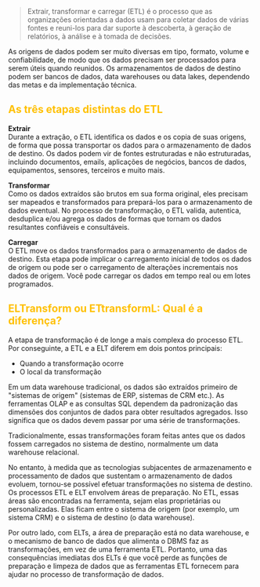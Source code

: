 
> Extrair, transformar e carregar (ETL) é o processo que as organizações orientadas a dados usam para coletar dados de várias fontes e reuni-los para dar suporte à descoberta, à geração de relatórios, à análise e à tomada de decisões.

As origens de dados podem ser muito diversas em tipo, formato, volume e confiabilidade, de modo que os dados precisam ser processados para serem úteis quando reunidos. Os armazenamentos de dados de destino podem ser bancos de dados, data warehouses ou data lakes, dependendo das metas e da implementação técnica.

## <span style="color:#ffc000">As três etapas distintas do ETL</span>

**Extrair**  
Durante a extração, o ETL identifica os dados e os copia de suas origens, de forma que possa transportar os dados para o armazenamento de dados de destino. Os dados podem vir de fontes estruturadas e não estruturadas, incluindo documentos, emails, aplicações de negócios, bancos de dados, equipamentos, sensores, terceiros e muito mais.

**Transformar**  
Como os dados extraídos são brutos em sua forma original, eles precisam ser mapeados e transformados para prepará-los para o armazenamento de dados eventual. No processo de transformação, o ETL valida, autentica, desduplica e/ou agrega os dados de formas que tornam os dados resultantes confiáveis e consultáveis.

**Carregar**  
O ETL move os dados transformados para o armazenamento de dados de destino. Esta etapa pode implicar o carregamento inicial de todos os dados de origem ou pode ser o carregamento de alterações incrementais nos dados de origem. Você pode carregar os dados em tempo real ou em lotes programados.

## <span style="color:#ffc000">ELTransform ou ETtransformL: Qual é a diferença?</span>

A etapa de transformação é de longe a mais complexa do processo ETL. Por conseguinte, a ETL e a ELT diferem em dois pontos principais:

- Quando a transformação ocorre
- O local da transformação

Em um data warehouse tradicional, os dados são extraídos primeiro de "sistemas de origem" (sistemas de ERP, sistemas de CRM etc.). As ferramentas OLAP e as consultas SQL dependem da padronização das dimensões dos conjuntos de dados para obter resultados agregados. Isso significa que os dados devem passar por uma série de transformações.

Tradicionalmente, essas transformações foram feitas antes que os dados fossem carregados no sistema de destino, normalmente um data warehouse relacional.

No entanto, à medida que as tecnologias subjacentes de armazenamento e processamento de dados que sustentam o armazenamento de dados evoluem, tornou-se possível efetuar transformações no sistema de destino. Os processos ETL e ELT envolvem áreas de preparação. No ETL, essas áreas são encontradas na ferramenta, sejam elas proprietárias ou personalizadas. Elas ficam entre o sistema de origem (por exemplo, um sistema CRM) e o sistema de destino (o data warehouse).

Por outro lado, com ELTs, a área de preparação está no data warehouse, e o mecanismo de banco de dados que alimenta o DBMS faz as transformações, em vez de uma ferramenta ETL. Portanto, uma das consequências imediatas dos ELTs é que você perde as funções de preparação e limpeza de dados que as ferramentas ETL fornecem para ajudar no processo de transformação de dados.

